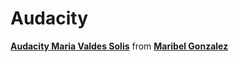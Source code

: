 # Audacity

**[Audacity Maria Valdes Solis](//es.slideshare.net/misabelgo/audacity-maria-valdes-solis "Audacity Maria Valdes Solis")** from **[Maribel Gonzalez](//www.slideshare.net/misabelgo)**